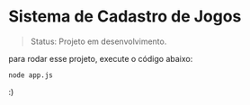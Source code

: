 # Sistema de Cadastro de Jogos

> Status: Projeto em desenvolvimento.

para rodar esse projeto, execute o código abaixo:

```
node app.js
````
:)